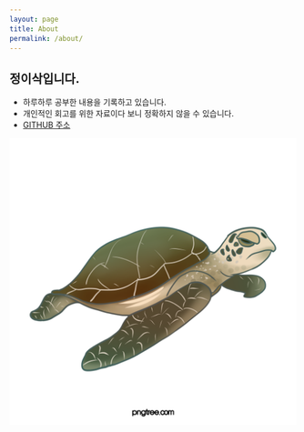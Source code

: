 ```yaml
---
layout: page
title: About
permalink: /about/
---
```


## 정이삭입니다.
- 하루하루 공부한 내용을 기록하고 있습니다.
- 개인적인 회고를 위한 자료이다 보니 정확하지 않을 수 있습니다.
- [GITHUB 주소](https://github.com/isaac56)

![alt text](/public/img/Turtle.png)